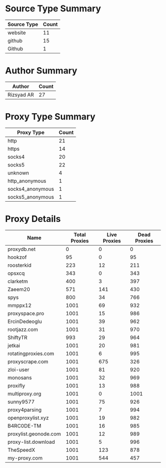 # Source Type Summary

| Source Type | Count |
|-------------|-------|
| website | 11 |
| github | 15 |
| Github | 1 |


# Author Summary

| Author | Count |
|--------|-------|
| Rizsyad AR | 27 |


# Proxy Type Summary

| Proxy Type | Count |
|------------|-------|
| http | 21 |
| https | 14 |
| socks4 | 20 |
| socks5 | 22 |
| unknown | 4 |
| http_anonymous | 1 |
| socks4_anonymous | 1 |
| socks5_anonymous | 1 |


# Proxy Details

| Name | Total Proxies | Live Proxies | Dead Proxies |
|------|---------------|--------------|---------------|
| proxydb.net | 0 | 0 | 0 |
| hookzof | 95 | 0 | 95 |
| roosterkid | 223 | 12 | 211 |
| opsxcq | 343 | 0 | 343 |
| clarketm | 400 | 3 | 397 |
| Zaeem20 | 571 | 141 | 430 |
| spys | 800 | 34 | 766 |
| mmppx12 | 1001 | 69 | 932 |
| proxyspace.pro | 1001 | 15 | 986 |
| ErcinDedeoglu | 1001 | 39 | 962 |
| rootjazz.com | 1001 | 31 | 970 |
| ShiftyTR | 993 | 29 | 964 |
| jetkai | 1001 | 20 | 981 |
| rotatingproxies.com | 1001 | 6 | 995 |
| proxyscrape.com | 1001 | 675 | 326 |
| zloi-user | 1001 | 81 | 920 |
| monosans | 1001 | 32 | 969 |
| proxifly | 1001 | 13 | 988 |
| multiproxy.org | 1001 | 0 | 1001 |
| sunny9577 | 1001 | 75 | 926 |
| proxy4parsing | 1001 | 7 | 994 |
| openproxylist.xyz | 1001 | 19 | 982 |
| B4RC0DE-TM | 1001 | 16 | 985 |
| proxylist.geonode.com | 1001 | 12 | 989 |
| proxy-list.download | 1001 | 5 | 996 |
| TheSpeedX | 1001 | 123 | 878 |
| my-proxy.com | 1001 | 544 | 457 |
